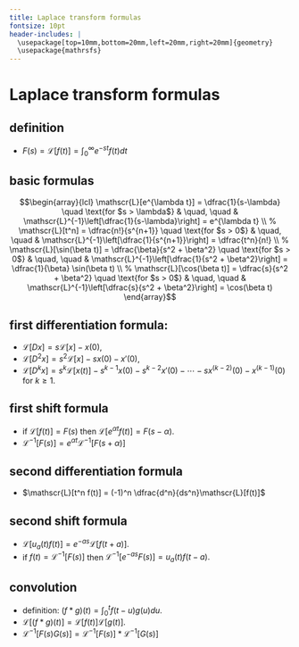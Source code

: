 ```yaml
---
title: Laplace transform formulas
fontsize: 10pt  
header-includes: |
  \usepackage[top=10mm,bottom=20mm,left=20mm,right=20mm]{geometry}
  \usepackage{mathrsfs}
---
```


# **Laplace transform formulas**

## definition
  - $F(s) = \displaystyle \mathscr{L}[f(t)] = \int_0^\infty e^{-st}f(t)dt$

## basic formulas

  $$\begin{array}{lcl}
    \mathscr{L}[e^{\lambda t}] = \dfrac{1}{s-\lambda} \quad \text{for $s > \lambda$} & \quad, \quad  &
	\mathscr{L}^{-1}\left[\dfrac{1}{s-\lambda}\right] =  e^{\lambda t} \\
    %
    \mathscr{L}[t^n] = \dfrac{n!}{s^{n+1}} \quad \text{for $s > 0$} & \quad, \quad  &
	\mathscr{L}^{-1}\left[\dfrac{1}{s^{n+1}}\right]  = \dfrac{t^n}{n!} \\
	%
	\mathscr{L}[\sin(\beta t)] = \dfrac{\beta}{s^2 + \beta^2} \quad \text{for $s > 0$} & \quad, \quad  &
	\mathscr{L}^{-1}\left[\dfrac{1}{s^2 + \beta^2}\right] = \dfrac{1}{\beta} \sin(\beta t) \\
	%
	\mathscr{L}[\cos(\beta t)] = \dfrac{s}{s^2 + \beta^2} \quad \text{for $s > 0$} & \quad, \quad  &
	\mathscr{L}^{-1}\left[\dfrac{s}{s^2 + \beta^2}\right] = \cos(\beta t)
  \end{array}$$

## first differentiation formula: 
  - $\mathscr{L}[Dx] = s\mathscr{L}[x] - x(0)$,
  - $\mathscr{L}[D^2x] = s^2\mathscr{L}[x] -sx(0) - x'(0)$,
  - $\mathscr{L}[D^kx] = s^k \mathscr{L}[x(t)] - s^{k-1}x(0) -
    s^{k-2}x'(0) - \cdots - s x^{(k-2)}(0) - x^{(k-1)}(0)$ for $k \ge 1$.

## first shift formula 
  - if $\mathscr{L}[f(t)] = F(s)$ then 
    $\mathscr{L}[e^{\alpha t}f(t)] = F(s-\alpha).$
  - $\mathscr{L}^{-1}[F(s)] = e^{\alpha t} \mathscr{L}^{-1}[F(s+\alpha)]$

## second differentiation formula
  - $\mathscr{L}[t^n f(t)] = (-1)^n \dfrac{d^n}{ds^n}\mathscr{L}[f(t)]$

## second shift formula
  - $\mathscr{L}[u_a(t) f(t)] = e^{-as} \mathscr{L}[f(t+a)].$
  - if $f(t) = \mathscr{L}^{-1}[F(s)]$ then $\mathscr{L}^{-1}[e^{-as}F(s)] = u_a(t)f(t-a).$

## convolution

  - definition: $(f*g)(t) = \displaystyle \int_0^t f(t-u)g(u)du$.
  - $\mathscr{L}[(f*g)(t)]= \mathscr{L}[f(t)] \mathscr{L}[g(t)].$
  - $\mathscr{L}^{-1}[F(s)G(s)] = \mathscr{L}^{-1}[F(s)] * \mathscr{L}^{-1}[G(s)]$
